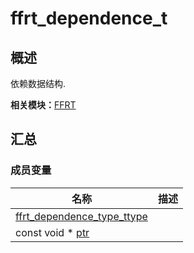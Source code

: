 # ffrt_dependence_t


## 概述

依赖数据结构.

**相关模块：**[FFRT](_f_f_r_t.md)


## 汇总


### 成员变量

| 名称 | 描述 | 
| -------- | -------- |
| [ffrt_dependence_type_t](_f_f_r_t.md#ffrt_dependence_type_t)[type](_f_f_r_t.md#type) |  | 
| const void \* [ptr](_f_f_r_t.md#ptr) |  | 
